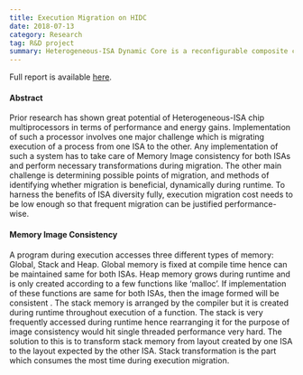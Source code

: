 ```yaml
---
title: Execution Migration on HIDC
date: 2018-07-13
category: Research
tag: R&D project
summary: Heterogeneous-ISA Dynamic Core is a reconfigurable composite core which supports runtime migration between multiple ISAs. Runtime migration needs to ensure the consistency of memory image for both ISAs. This project implements a methodology for Exection Migration of HIDC between x86 and ARM ISAs. To harness the benefits of ISA diversity fully, execution migration cost needs to be low enough so that frequent migration can be justified performance-wise.
---
```


Full report is available [here](/pdfs/hidc_report.pdf).

#### Abstract

Prior research has shown great potential of Heterogeneous-ISA chip multiprocessors in terms of
performance and energy gains. Implementation of such a processor involves one major challenge
which is migrating execution of a process from one ISA to the other. Any implementation of such
a system has to take care of Memory Image consistency for both ISAs and perform necessary
transformations during migration. The other main challenge is determining possible points of
migration, and methods of identifying whether migration is beneficial, dynamically during runtime.
To harness the benefits of ISA diversity fully, execution migration cost needs to be low enough so
that frequent migration can be justified performance-wise.

#### Memory Image Consistency

A program during execution accesses three different types of memory: Global, Stack and Heap.
Global memory is fixed at compile time hence can be maintained same for both ISAs. Heap
memory grows during runtime and is only created according to a few functions like ‘malloc’. If
implementation of these functions are same for both ISAs, then the image formed will be consistent
. The stack memory is arranged by the compiler but it is created during runtime throughout
execution of a function. The stack is very frequently accessed during runtime hence rearranging it
for the purpose of image consistency would hit single threaded performance very hard.
The solution to this is to transform stack memory from layout created by one ISA to the layout
expected by the other ISA. Stack transformation is the part which consumes the most time during
execution migration.

